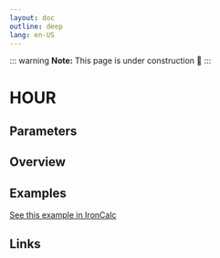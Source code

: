 ```yaml
---
layout: doc
outline: deep
lang: en-US
---
```


::: warning
**Note:** This page is under construction 🚧
:::

# HOUR

## Parameters

## Overview

## Examples

[See this example in IronCalc](https://app.ironcalc.com/?filename=hour)

## Links